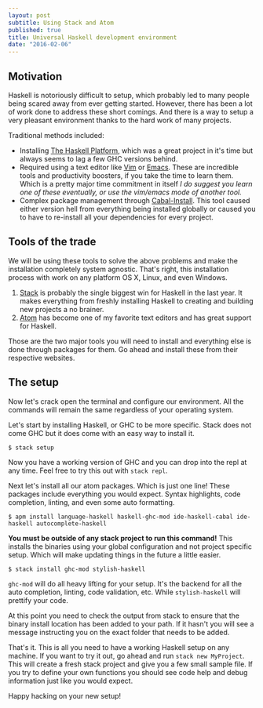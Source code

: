 ```yaml
---
layout: post
subtitle: Using Stack and Atom
published: true
title: Universal Haskell development environment
date: "2016-02-06"
---
```





## Motivation
Haskell is notoriously difficult to setup, which probably led to many people being scared away from ever getting started. However, there has been a lot of work done to address these short comings. And there is a way to setup a very pleasant environment thanks to the hard work of many projects.

Traditional methods included:

* Installing [The Haskell Platform](https://www.haskell.org/platform/), which was a great project in it's time but always seems to lag a few GHC versions behind.
* Required using a text editor like [Vim](http://www.vim.org/) or [Emacs](https://www.gnu.org/software/emacs/). These are incredible tools and productivity boosters, if you take the time to learn them. Which is a pretty major time commitment in itself *I do suggest you learn one of these eventually, or use the vim/emacs mode of another tool.*
* Complex package management through [Cabal-Install](https://wiki.haskell.org/Cabal-Install). This tool caused either version hell from everything being installed globally or caused you to have to re-install all your dependencies for every project.

## Tools of the trade
We will be using these tools to solve the above problems and make the installation completely system agnostic. That's right, this installation process with work on any platform OS X, Linux, and even Windows.

1. [Stack](http://docs.haskellstack.org/) is probably the single biggest win for Haskell in the last year. It makes everything from freshly installing Haskell to creating and building new projects a no brainer.
2. [Atom](https://atom.io/) has become one of my favorite text editors and has great support for Haskell.

Those are the two major tools you will need to install and everything else is done through packages for them. Go ahead and install these from their respective websites.

## The setup
Now let's crack open the terminal and configure our environment. All the commands will remain the same regardless of your operating system. 

Let's start by installing Haskell, or GHC to be more specific. Stack does not come GHC but it does come with an easy way to install it.

```
$ stack setup
```
Now you have a working version of GHC and you can drop into the repl at any time. Feel free to try this out with `stack repl`. 

Next let's install all our atom packages. Which is just one line! These packages include everything you would expect. Syntax highlights, code completion, linting, and even some auto formatting.

```
$ apm install language-haskell haskell-ghc-mod ide-haskell-cabal ide-haskell autocomplete-haskell
```

**You must be outside of any stack project to run this command!** This installs the binaries using your global configuration and not project specific setup. Which will make updating things in the future a little easier.

```
$ stack install ghc-mod stylish-haskell
```

`ghc-mod` will do all heavy lifting for your setup. It's the backend for all the auto completion, linting, code validation, etc. While `stylish-haskell` will prettify your code. 

At this point you need to check the output from stack to ensure that the binary install location has been added to your path. If it hasn't you will see a message instructing you on the exact folder that needs to be added.

That's it. This is all you need to have a working Haskell setup on any machine. If you want to try it out, go ahead and run `stack new MyProject`. This will create a fresh stack project and give you a few small sample file. If you try to define your own functions you should see code help and debug information just like you would expect.


Happy hacking on your new setup!
